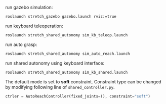 run gazebo simulation:

```shell
roslaunch stretch_gazebo gazebo.launch rviz:=true
```

run keyboard teleoperation:

```shell
roslaunch stretch_shared_autonomy sim_kb_teleop.launch
```

run auto grasp:

```shell
roslaunch stretch_shared_autonomy sim_auto_reach.launch
```

run shared autonomy using keyboard interface:

```shell
roslaunch stretch_shared_autonomy sim_kb_shared.launch
```

The default mode is set to **soft** constraint. Constraint type can be changed by modifying following line of `shared_controller.py`.

```python
ctrler = AutoReachController(fixed_joints=(), constraint="soft")
```
